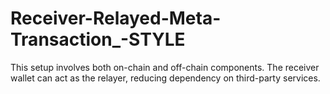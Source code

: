 # Receiver-Relayed-Meta-Transaction_-STYLE
This setup involves both on-chain and off-chain components. The receiver wallet can act as the relayer, reducing dependency on third-party services.
